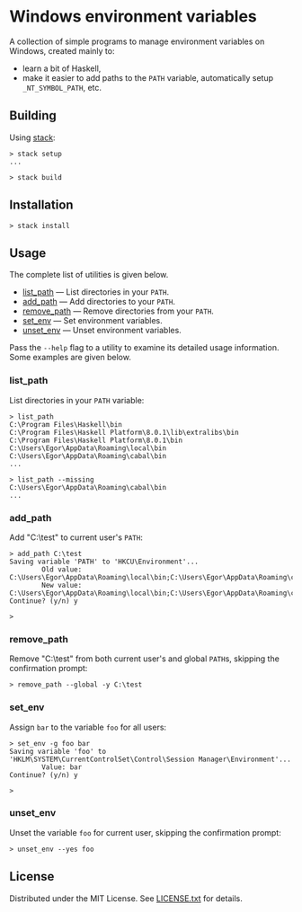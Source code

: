 Windows environment variables
=============================

A collection of simple programs to manage environment variables on Windows,
created mainly to:

* learn a bit of Haskell,
* make it easier to add paths to the `PATH` variable, automatically setup
`_NT_SYMBOL_PATH`, etc.

Building
--------

Using [stack]:

```
> stack setup
...

> stack build
```

[stack]: http://docs.haskellstack.org/en/stable/README/

Installation
------------

```
> stack install
```

Usage
-----

The complete list of utilities is given below.

* [list_path] &mdash; List directories in your `PATH`.
* [add_path] &mdash; Add directories to your `PATH`.
* [remove_path] &mdash; Remove directories from your `PATH`.
* [set_env] &mdash; Set environment variables.
* [unset_env] &mdash; Unset environment variables.

Pass the `--help` flag to a utility to examine its detailed usage information.
Some examples are given below.

[list_path]: #list_path
[add_path]: #add_path
[remove_path]: #remove_path
[set_env]: #set_env
[unset_env]: #unset_env

### list_path

List directories in your `PATH` variable:

```
> list_path
C:\Program Files\Haskell\bin
C:\Program Files\Haskell Platform\8.0.1\lib\extralibs\bin
C:\Program Files\Haskell Platform\8.0.1\bin
C:\Users\Egor\AppData\Roaming\local\bin
C:\Users\Egor\AppData\Roaming\cabal\bin
...
```

```
> list_path --missing
C:\Users\Egor\AppData\Roaming\cabal\bin
...
```

### add_path

Add "C:\test" to current user's `PATH`:

```
> add_path C:\test
Saving variable 'PATH' to 'HKCU\Environment'...
        Old value: C:\Users\Egor\AppData\Roaming\local\bin;C:\Users\Egor\AppData\Roaming\cabal\bin
        New value: C:\Users\Egor\AppData\Roaming\local\bin;C:\Users\Egor\AppData\Roaming\cabal\bin;C:\test
Continue? (y/n) y

>
```

### remove_path

Remove "C:\test" from both current user's and global `PATH`s, skipping the
confirmation prompt:

```
> remove_path --global -y C:\test
```

### set_env

Assign `bar` to the variable `foo` for all users:

```
> set_env -g foo bar
Saving variable 'foo' to 'HKLM\SYSTEM\CurrentControlSet\Control\Session Manager\Environment'...
        Value: bar
Continue? (y/n) y

>
```

### unset_env

Unset the variable `foo` for current user, skipping the confirmation prompt:

```
> unset_env --yes foo
```

License
-------

Distributed under the MIT License.
See [LICENSE.txt] for details.

[LICENSE.txt]: LICENSE.txt
